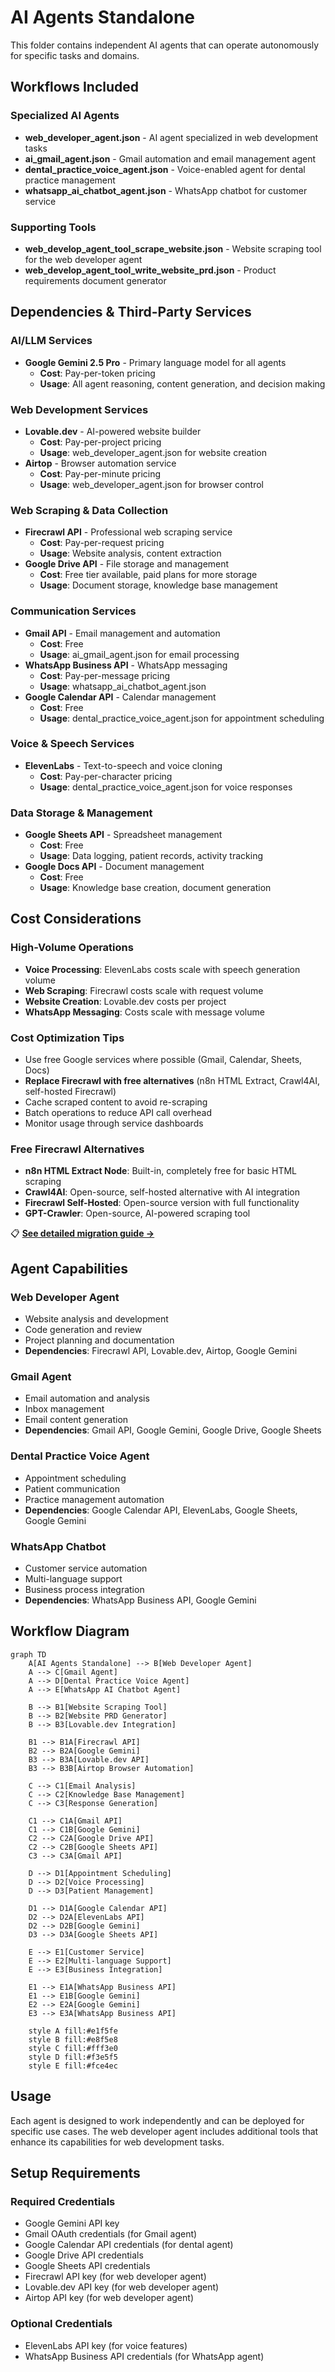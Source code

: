 # AI Agents Standalone

This folder contains independent AI agents that can operate autonomously for specific tasks and domains.

## Workflows Included

### Specialized AI Agents
- **web_developer_agent.json** - AI agent specialized in web development tasks
- **ai_gmail_agent.json** - Gmail automation and email management agent
- **dental_practice_voice_agent.json** - Voice-enabled agent for dental practice management
- **whatsapp_ai_chatbot_agent.json** - WhatsApp chatbot for customer service

### Supporting Tools
- **web_develop_agent_tool_scrape_website.json** - Website scraping tool for the web developer agent
- **web_develop_agent_tool_write_website_prd.json** - Product requirements document generator

## Dependencies & Third-Party Services

### AI/LLM Services
- **Google Gemini 2.5 Pro** - Primary language model for all agents
  - **Cost**: Pay-per-token pricing
  - **Usage**: All agent reasoning, content generation, and decision making

### Web Development Services
- **Lovable.dev** - AI-powered website builder
  - **Cost**: Pay-per-project pricing
  - **Usage**: web_developer_agent.json for website creation
- **Airtop** - Browser automation service
  - **Cost**: Pay-per-minute pricing
  - **Usage**: web_developer_agent.json for browser control

### Web Scraping & Data Collection
- **Firecrawl API** - Professional web scraping service
  - **Cost**: Pay-per-request pricing
  - **Usage**: Website analysis, content extraction
- **Google Drive API** - File storage and management
  - **Cost**: Free tier available, paid plans for more storage
  - **Usage**: Document storage, knowledge base management

### Communication Services
- **Gmail API** - Email management and automation
  - **Cost**: Free
  - **Usage**: ai_gmail_agent.json for email processing
- **WhatsApp Business API** - WhatsApp messaging
  - **Cost**: Pay-per-message pricing
  - **Usage**: whatsapp_ai_chatbot_agent.json
- **Google Calendar API** - Calendar management
  - **Cost**: Free
  - **Usage**: dental_practice_voice_agent.json for appointment scheduling

### Voice & Speech Services
- **ElevenLabs** - Text-to-speech and voice cloning
  - **Cost**: Pay-per-character pricing
  - **Usage**: dental_practice_voice_agent.json for voice responses

### Data Storage & Management
- **Google Sheets API** - Spreadsheet management
  - **Cost**: Free
  - **Usage**: Data logging, patient records, activity tracking
- **Google Docs API** - Document management
  - **Cost**: Free
  - **Usage**: Knowledge base creation, document generation

## Cost Considerations

### High-Volume Operations
- **Voice Processing**: ElevenLabs costs scale with speech generation volume
- **Web Scraping**: Firecrawl costs scale with request volume
- **Website Creation**: Lovable.dev costs per project
- **WhatsApp Messaging**: Costs scale with message volume

### Cost Optimization Tips
- Use free Google services where possible (Gmail, Calendar, Sheets, Docs)
- **Replace Firecrawl with free alternatives** (n8n HTML Extract, Crawl4AI, self-hosted Firecrawl)
- Cache scraped content to avoid re-scraping
- Batch operations to reduce API call overhead
- Monitor usage through service dashboards

### Free Firecrawl Alternatives
- **n8n HTML Extract Node**: Built-in, completely free for basic HTML scraping
- **Crawl4AI**: Open-source, self-hosted alternative with AI integration
- **Firecrawl Self-Hosted**: Open-source version with full functionality
- **GPT-Crawler**: Open-source, AI-powered scraping tool

📋 **[See detailed migration guide →](../FIRE_CRAWL_ALTERNATIVES.md)**

## Agent Capabilities

### Web Developer Agent
- Website analysis and development
- Code generation and review
- Project planning and documentation
- **Dependencies**: Firecrawl API, Lovable.dev, Airtop, Google Gemini

### Gmail Agent
- Email automation and analysis
- Inbox management
- Email content generation
- **Dependencies**: Gmail API, Google Gemini, Google Drive, Google Sheets

### Dental Practice Voice Agent
- Appointment scheduling
- Patient communication
- Practice management automation
- **Dependencies**: Google Calendar API, ElevenLabs, Google Sheets, Google Gemini

### WhatsApp Chatbot
- Customer service automation
- Multi-language support
- Business process integration
- **Dependencies**: WhatsApp Business API, Google Gemini

## Workflow Diagram

```mermaid
graph TD
    A[AI Agents Standalone] --> B[Web Developer Agent]
    A --> C[Gmail Agent]
    A --> D[Dental Practice Voice Agent]
    A --> E[WhatsApp AI Chatbot Agent]
    
    B --> B1[Website Scraping Tool]
    B --> B2[Website PRD Generator]
    B --> B3[Lovable.dev Integration]
    
    B1 --> B1A[Firecrawl API]
    B2 --> B2A[Google Gemini]
    B3 --> B3A[Lovable.dev API]
    B3 --> B3B[Airtop Browser Automation]
    
    C --> C1[Email Analysis]
    C --> C2[Knowledge Base Management]
    C --> C3[Response Generation]
    
    C1 --> C1A[Gmail API]
    C1 --> C1B[Google Gemini]
    C2 --> C2A[Google Drive API]
    C2 --> C2B[Google Sheets API]
    C3 --> C3A[Gmail API]
    
    D --> D1[Appointment Scheduling]
    D --> D2[Voice Processing]
    D --> D3[Patient Management]
    
    D1 --> D1A[Google Calendar API]
    D2 --> D2A[ElevenLabs API]
    D2 --> D2B[Google Gemini]
    D3 --> D3A[Google Sheets API]
    
    E --> E1[Customer Service]
    E --> E2[Multi-language Support]
    E --> E3[Business Integration]
    
    E1 --> E1A[WhatsApp Business API]
    E1 --> E1B[Google Gemini]
    E2 --> E2A[Google Gemini]
    E3 --> E3A[WhatsApp Business API]
    
    style A fill:#e1f5fe
    style B fill:#e8f5e8
    style C fill:#fff3e0
    style D fill:#f3e5f5
    style E fill:#fce4ec
```

## Usage

Each agent is designed to work independently and can be deployed for specific use cases. The web developer agent includes additional tools that enhance its capabilities for web development tasks.

## Setup Requirements

### Required Credentials
- Google Gemini API key
- Gmail OAuth credentials (for Gmail agent)
- Google Calendar API credentials (for dental agent)
- Google Drive API credentials
- Google Sheets API credentials
- Firecrawl API key (for web developer agent)
- Lovable.dev API key (for web developer agent)
- Airtop API key (for web developer agent)

### Optional Credentials
- ElevenLabs API key (for voice features)
- WhatsApp Business API credentials (for WhatsApp agent)
